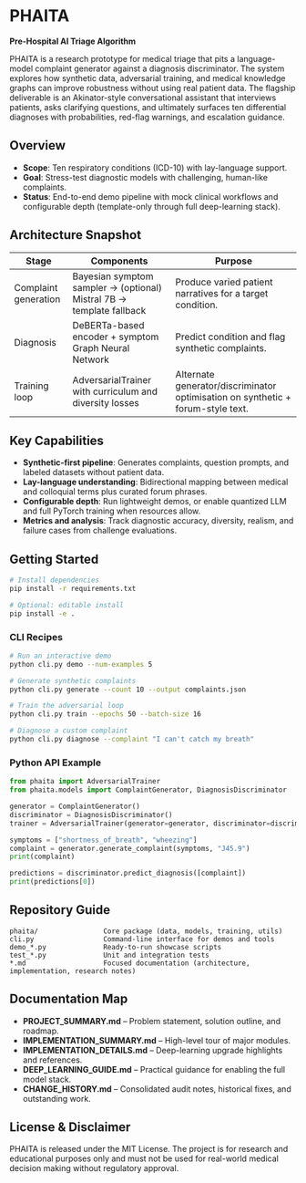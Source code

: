 # PHAITA

**Pre-Hospital AI Triage Algorithm**

PHAITA is a research prototype for medical triage that pits a language-model complaint generator against a diagnosis discriminator. The system explores how synthetic data, adversarial training, and medical knowledge graphs can improve robustness without using real patient data. The flagship deliverable is an Akinator-style conversational assistant that interviews patients, asks clarifying questions, and ultimately surfaces ten differential diagnoses with probabilities, red-flag warnings, and escalation guidance.

## Overview
- **Scope**: Ten respiratory conditions (ICD-10) with lay-language support.
- **Goal**: Stress-test diagnostic models with challenging, human-like complaints.
- **Status**: End-to-end demo pipeline with mock clinical workflows and configurable depth (template-only through full deep-learning stack).

## Architecture Snapshot
| Stage | Components | Purpose |
|-------|------------|---------|
| Complaint generation | Bayesian symptom sampler → (optional) Mistral 7B → template fallback | Produce varied patient narratives for a target condition. |
| Diagnosis | DeBERTa-based encoder + symptom Graph Neural Network | Predict condition and flag synthetic complaints. |
| Training loop | AdversarialTrainer with curriculum and diversity losses | Alternate generator/discriminator optimisation on synthetic + forum-style text. |

## Key Capabilities
- **Synthetic-first pipeline**: Generates complaints, question prompts, and labeled datasets without patient data.
- **Lay-language understanding**: Bidirectional mapping between medical and colloquial terms plus curated forum phrases.
- **Configurable depth**: Run lightweight demos, or enable quantized LLM and full PyTorch training when resources allow.
- **Metrics and analysis**: Track diagnostic accuracy, diversity, realism, and failure cases from challenge evaluations.

## Getting Started
```bash
# Install dependencies
pip install -r requirements.txt

# Optional: editable install
pip install -e .
```

### CLI Recipes
```bash
# Run an interactive demo
python cli.py demo --num-examples 5

# Generate synthetic complaints
python cli.py generate --count 10 --output complaints.json

# Train the adversarial loop
python cli.py train --epochs 50 --batch-size 16

# Diagnose a custom complaint
python cli.py diagnose --complaint "I can't catch my breath"
```

### Python API Example
```python
from phaita import AdversarialTrainer
from phaita.models import ComplaintGenerator, DiagnosisDiscriminator

generator = ComplaintGenerator()
discriminator = DiagnosisDiscriminator()
trainer = AdversarialTrainer(generator=generator, discriminator=discriminator)

symptoms = ["shortness_of_breath", "wheezing"]
complaint = generator.generate_complaint(symptoms, "J45.9")
print(complaint)

predictions = discriminator.predict_diagnosis([complaint])
print(predictions[0])
```

## Repository Guide
```
phaita/                Core package (data, models, training, utils)
cli.py                 Command-line interface for demos and tools
demo_*.py              Ready-to-run showcase scripts
test_*.py              Unit and integration tests
*.md                   Focused documentation (architecture, implementation, research notes)
```

## Documentation Map
- **PROJECT_SUMMARY.md** – Problem statement, solution outline, and roadmap.
- **IMPLEMENTATION_SUMMARY.md** – High-level tour of major modules.
- **IMPLEMENTATION_DETAILS.md** – Deep-learning upgrade highlights and references.
- **DEEP_LEARNING_GUIDE.md** – Practical guidance for enabling the full model stack.
- **CHANGE_HISTORY.md** – Consolidated audit notes, historical fixes, and outstanding work.

## License & Disclaimer
PHAITA is released under the MIT License. The project is for research and educational purposes only and must not be used for real-world medical decision making without regulatory approval.
